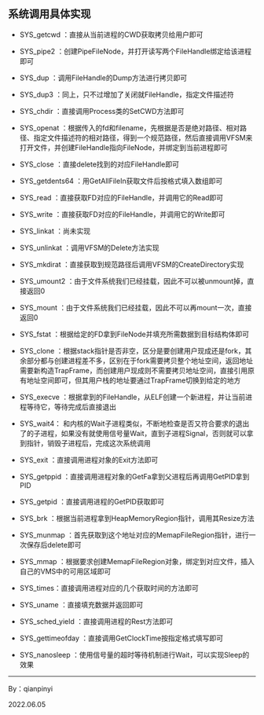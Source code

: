 ## 系统调用具体实现

* SYS_getcwd ：直接从当前进程的CWD获取拷贝给用户即可

* SYS_pipe2 ：创建PipeFileNode，并打开读写两个FileHandle绑定给该进程即可

* SYS_dup ：调用FileHandle的Dump方法进行拷贝即可
* SYS_dup3 ：同上，只不过增加了关闭就FileHandle，指定文件描述符
* SYS_chdir ：直接调用Process类的SetCWD方法即可
* SYS_openat ：根据传入的fd和filename，先根据是否是绝对路径、相对路径、指定文件描述符的相对路径，得到一个规范路径，然后直接调用VFSM来打开文件，并创建FileHandle指向FileNode，并绑定到当前进程即可
* SYS_close ：直接delete找到的对应FileHandle即可
* SYS_getdents64 ：用GetAllFileIn获取文件后按格式填入数组即可
* SYS_read ：直接获取FD对应的FileHandle，并调用它的Read即可
* SYS_write ：直接获取FD对应的FileHandle，并调用它的Write即可
* SYS_linkat ：尚未实现
* SYS_unlinkat ：调用VFSM的Delete方法实现
* SYS_mkdirat ：直接获取到规范路径后调用VFSM的CreateDirectory实现
* SYS_umount2 ：由于文件系统我们已经挂载，因此不可以被unmount掉，直接返回0
* SYS_mount ：由于文件系统我们已经挂载，因此不可以再mount一次，直接返回0
* SYS_fstat ：根据给定的FD拿到FileNode并填充所需数据到目标结构体即可
* SYS_clone ：根据stack指针是否非空，区分是要创建用户现成还是fork，其余部分都与创建进程差不多，区别在于fork需要拷贝整个地址空间，返回地址需要新构造TrapFrame，而创建用户现成则不需要拷贝地址空间，直接引用原有地址空间即可，但其用户栈的地址要通过TrapFrame切换到给定的地方
* SYS_execve ：根据拿到的FileHandle，从ELF创建一个新进程，并让当前进程等待它，等待完成后直接退出
* SYS_wait4： 和内核的Wait子进程类似，不断地检查是否又符合要求的退出了的子进程，如果没有就使用信号量Wait，直到子进程Signal，否则就可以拿到指针，销毁子进程后，完成这次系统调用
* SYS_exit ：直接调用进程对象的Exit方法即可
* SYS_getppid ：直接调用进程对象的GetFa拿到父进程后再调用GetPID拿到PID
* SYS_getpid ：直接调用进程的GetPID获取即可
* SYS_brk ：根据当前进程拿到HeapMemoryRegion指针，调用其Resize方法
* SYS_munmap ：首先获取到这个地址对应的MemapFileRegion指针，进行一次保存后delete即可
* SYS_mmap ：根据要求创建MemapFileRegion对象，绑定到对应文件，插入自己的VMS中的可用区域即可
* SYS_times：直接调用进程对应的几个获取时间的方法即可 
* SYS_uname ：直接填充数据并返回即可
* SYS_sched_yield ：直接调用进程的Rest方法即可
* SYS_gettimeofday ：直接调用GetClockTime按指定格式填写即可
* SYS_nanosleep ：使用信号量的超时等待机制进行Wait，可以实现Sleep的效果







---------------

By：qianpinyi

2022.06.05